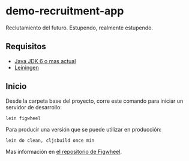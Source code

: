 # demo-recruitment-app

Reclutamiento del futuro. Estupendo, realmente estupendo.

## Requisitos

- [Java JDK 6 o mas actual](http://www.oracle.com/technetwork/java/javase/downloads/index.html)
- [Leiningen](https://leiningen.org/#install)

## Inicio

Desde la carpeta base del proyecto, corre este comando para iniciar un servidor de desarrollo:

    lein figwheel

Para producir una versión que se puede utilizar en producción:

    lein do clean, cljsbuild once min

Mas información en [el repositorio de Figwheel](https://github.com/bhauman/lein-figwheel).
